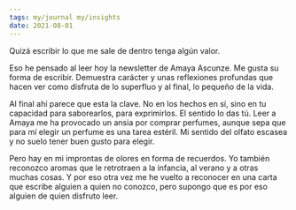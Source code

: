 ```yaml
---
tags: my/journal my/insights
date: 2021-08-01
---
```


Quizá escribir lo que me sale de dentro tenga algún valor.

Eso he pensado al leer hoy la newsletter de Amaya Ascunze. Me gusta su forma de escribir. Demuestra carácter y unas reflexiones profundas que hacen ver como disfruta de lo superfluo y al final, lo pequeño de la vida.

Al final ahí parece que esta la clave. No en los hechos en sí, sino en tu capacidad para saborearlos, para exprimirlos. El sentido lo das tú. Leer a Amaya me ha provocado un ansia por comprar perfumes, aunque sepa que para mí elegir un perfume es una tarea estéril. Mi sentido del olfato escasea y no suelo tener buen gusto para elegir. 

Pero hay en mi improntas de olores en forma de recuerdos. Yo también reconozco  aromas que le retrotraen a la infancia, al verano y a otras muchas cosas. Y por eso otra vez me he vuelto a reconocer en una carta que escribe alguien a quien no conozco, pero supongo que es por eso alguien de quien disfruto leer.
